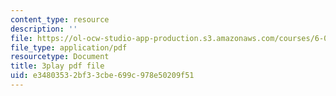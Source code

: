 ```yaml
---
content_type: resource
description: ''
file: https://ol-ocw-studio-app-production.s3.amazonaws.com/courses/6-00sc-introduction-to-computer-science-and-programming-spring-2011/e34803532bf33cbe699c978e50209f51_GmkRmETGghw.pdf
file_type: application/pdf
resourcetype: Document
title: 3play pdf file
uid: e3480353-2bf3-3cbe-699c-978e50209f51
---
```

